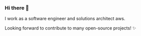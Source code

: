 ### Hi there 👋 

I work as a software engineer and solutions architect aws. 

Looking forward to contribute to many open-source projects! ✨
